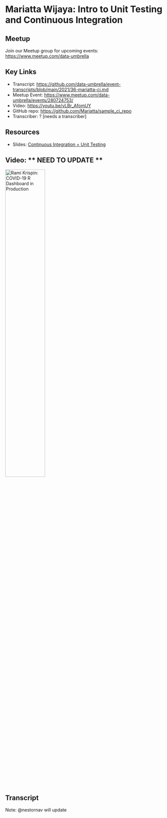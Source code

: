 # Mariatta Wijaya: Intro to Unit Testing and Continuous Integration

## Meetup
Join our Meetup group for upcoming events:
https://www.meetup.com/data-umbrella

## Key Links
- Transcript:  https://github.com/data-umbrella/event-transcripts/blob/main/2021/36-mariatta-ci.md
- Meetup Event:  https://www.meetup.com/data-umbrella/events/280724753/
- Video:  https://youtu.be/vLBr_AfomUY
- GitHub repo:   https://github.com/Mariatta/sample_ci_repo
- Transcriber:  ? [needs a transcriber]

## Resources
- Slides:  [Continuous Integration + Unit Testing](https://github.com/data-umbrella/event-transcripts/blob/main/resources/Data_Umbrella-Mariatta-CI-UnitTesting.pdf)

## Video:   ** NEED TO UPDATE **

<a href="http://www.youtube.com/watch?feature=player_embedded&v=gMchDJP0yEI" target="_blank"><img src="http://img.youtube.com/vi/XKNdXN-Jfmo/0.jpg" 
alt="Rami Krispin: COVID-19 R Dashboard in Production" width="50%" /></a>

## Transcript


Note:  @nestornav will update
